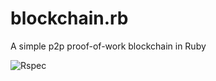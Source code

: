 # blockchain.rb

A simple p2p proof-of-work blockchain in Ruby

![Rspec](https://github.com/gervaiscodes/blockchain.rb/actions/workflows/rspec.yaml/badge.svg)
